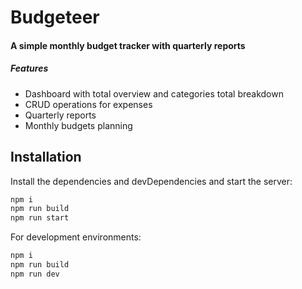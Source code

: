 # Budgeteer

#### A simple monthly budget tracker with quarterly reports

##### Features

- Dashboard with total overview and categories total breakdown
- CRUD operations for expenses
- Quarterly reports
- Monthly budgets planning

## Installation

Install the dependencies and devDependencies and start the server:

```sh
npm i
npm run build
npm run start
```

For development environments:

```sh
npm i
npm run build
npm run dev
```
